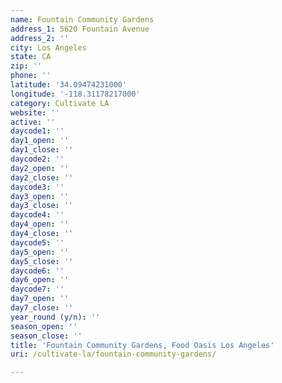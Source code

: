 ```yaml
---
name: Fountain Community Gardens
address_1: 5620 Fountain Avenue
address_2: ''
city: Los Angeles
state: CA
zip: ''
phone: ''
latitude: '34.09474231000'
longitude: '-118.31178217000'
category: Cultivate LA
website: ''
active: ''
daycode1: ''
day1_open: ''
day1_close: ''
daycode2: ''
day2_open: ''
day2_close: ''
daycode3: ''
day3_open: ''
day3_close: ''
daycode4: ''
day4_open: ''
day4_close: ''
daycode5: ''
day5_open: ''
day5_close: ''
daycode6: ''
day6_open: ''
daycode7: ''
day7_open: ''
day7_close: ''
year_round (y/n): ''
season_open: ''
season_close: ''
title: 'Fountain Community Gardens, Food Oasis Los Angeles'
uri: /cultivate-la/fountain-community-gardens/

---
```

